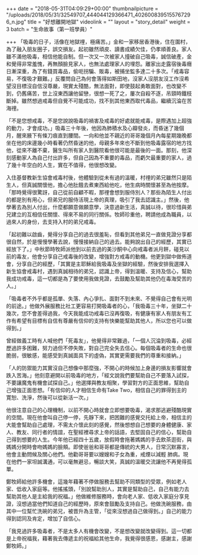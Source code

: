 +++
date = "2018-05-31T04:09:29+00:00"
thumbnailpicture = "/uploads/2018/05/31/32549707_444044129366471_4026008395155767296_n.jpg"
title = "好想離開地獄"
videolink = ""
layout = "story_detail"
weight = 3 
batch =  "生命故事（第一班學員）" 


+++
「吸毒的日子，活像在地獄𥚃，極痛苦。」金和一家移居香港後，住在圍村，為了融入朋友圈子，誤交損友。起初雖然頑皮、讀書成績欠佳，仍孝順善良。家人雖不滿他吸毒，相信他能自制。但一次又一次被家人撞破自己吸毒，誠信破產，金和覺得非常羞愧，再無顏臉見家人，也無法處理家人的埋怨。離家出走露宿後毒癮日漸深重，為了有錢買毒品，偷呃拐騙、販毒，被捕坐監多達二十多次。「戒毒容易，不復吸才艱難。」反覆問自己為何會落得如斯田地，沒家人沒朋友沒工作沒希望沒目標沒自信沒尊嚴，現實太殘酷，無法面對，即使鼓起勇敢面對，也改變不到，仍舊痛苦，世上沒東西讓他留戀，很想一死了之，屢次自殺不逐，吊頸時鐵枝斷掉。雖然想過戒毒但自覺不可能成功，找不到其他東西取代毒品，繼續沉淪在苦海𥚃。

「不是您想戒毒，不是您說說吸毒的禍害及戒毒的好處就能戒毒，是際遇加上超強的動力，才會成功。」吸毒三十年後，他因為肺積水及心瓣發炎，而昏迷了幾個月，醒來腋下有條刀痕直到腰間。一向和他並不親近的哥哥幾個月內每星期幾晚都坐在他的床邊幾小時看著仍然昏迷的他，母親多年來也不斷到他吸毒露宿的地方找他，從來不離不棄，醫生叫所有家人到醫院看他很可能是最後的一面。那刻，他深刻感動家人為自己付出許多，但自己因為不重要的毒品，而虧欠最重要的家人，過了幾十年空白的人生，實在不值得，他很想改變。

入住基督教新生協會戒毒村後，他體驗到從未有過的溫暖，村𥚃的弟兄雖然只是陌生人，但真誠關懷他，擔心他肚餓去煮東西給他吃，他生病時關懷甚至為他按摩。「那時覺得很驚訝，自己從前自顧不暇，那𥚃會想到服侍別人？那些為陌生人付出的都是別有用心，但弟兄的服侍活現上帝的真理，吸引了我去認識主。」然後，他學著去為別人付出，什麼都願意做願意學，決意過新生活，真誠以待，很珍惜與弟兄建立的互相信任關懷、得來不易的同行關係。牧師珍重他，聘請他成為職員，以過來人的身份，去支持入村的弟兄戒毒。

「起初難以啟齒，覺得分享自己的過去很羞恥，但看到其他弟兄一直做見證分享都很自然，於是慢慢學著去說，慢慢接納自己的過去。能夠說出自己的經歷，其實已經放下了。」中秋節時牧師派他到以前去過的美沙酮中心向戒毒者派月餅，碰見以前的毒友，他會分享自己戒毒後的改變，增強對方戒毒的動機。他更到獄中做佈道會，分享自己的經歷，「其實是主耶穌給我吸毒及坐獄的經驗，然後安排我選擇入新生協會戒毒村，遇到真誠相待的弟兄，認識上帝，得到溫暖、支持及信心，幫助我成功戒毒，這一切都是為了要使用我做見證，去鼓勵及幫助其他仍在毒海受苦的人。」

「吸毒者不外乎都是孤單、失落、內心爭扎、面對不到未來、不覺得自己會有光明的前途。」他做外展服務比社工更容易打開吸毒者的心，「我吸毒三十年，坐獄二十幾次，您不會差得過我，今天我能成功戒毒已沒再復吸，有健康有家人有朋友有工作有希望有目標有自信有尊嚴有信仰的支持有快樂能幫助其他人，所以您也可以做得到。」

曾經做義工時有人喊他們「死毒友」，他覺得非常難過，「一個人沉淪到吸毒，必經歷過許多困難，努力過但不停失敗，對自己完全失去信心。每個吸毒者的生命也很脆弱，很敏感，能感受到真誠面具下的虛偽，其實更需要我們的尊重和接納。」

「人的防禦能力其實沒自己想像中那麼強，不開心的時候加上身邊的損友影響就會跌入苦海。」他刻意避開以前吸毒的地方，「經文說我們要幫助自己不要落入試探，不要讓魔鬼有機會試探自己。」他選擇與教友相聚，學習對方的正面思維，幫助自己增強正面思想。「有信仰的人才相信生命有Take Two，相信自己的罪得到主的寛恕、洗淨，然後可以從新活一次。」

他很注意自己的心理機制，以前不開心時就會立即想要吸毒，渴求那逃避殘酷現實的空間。現在他會叫自己停一停，先靜下來，把困難的感覺交托給上帝，相信主的大能會幫助自己處理，不需太介懷此刻的感覺，然後想想自己想要的身體健康、家人、教友、同行者的情誼，在聖經裡尋求上帝的話語，去堅固自己的信心，幫助自己得到想要的人生。今年他已經四十五歲，放假時會拖著媽媽的手去飲茶逛街，與媽媽分開時會吻媽媽的臉頰。即使爸爸和哥哥都是傳統的大男人，日常沉默寡言，他會主動問候及關心他們。他勸哥哥要以嫂嫂和子女為重，戒煙以減輕 肺病。現在他們一家坦誠溝通，可以毫無避忌，暢談大笑，真誠的溫暖交流讓他不再覺得孤單。

鄭牧師給他許多機會，這幾年藉著不停做服務去幫助不同類型的受眾，例如老人家、低收入家庭等。他搖搖頭，「別說幫助別人，其實是幫助自己，自己有能力去幫助其他人是主給我的祝福。」他做維修服務時，會向老人家、低收入家庭分享見證，沒想過當他們知道自己的經歷時，原來會鼓勵及支持自己。他做洗碗服務，由其中一位幫忙洗碗的弟兄，被晋升為主管，「從來沒想過自己做得到。」自己的能力得到認同及肯定，增加了自信心。

「我見過許多吸毒者，不是太多人有機會改變，不是想改變就改變得到。這一切都是上帝祝福我，藉著我去傳遞主的祝福給其他生命，我覺得很感恩，感謝主，感謝鄭牧師。」